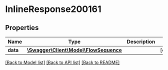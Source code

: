 # InlineResponse200161

## Properties
Name | Type | Description | Notes
------------ | ------------- | ------------- | -------------
**data** | [**\Swagger\Client\Model\FlowSequence**](FlowSequence.md) |  | [optional] 

[[Back to Model list]](../../README.md#documentation-for-models) [[Back to API list]](../../README.md#documentation-for-api-endpoints) [[Back to README]](../../README.md)

